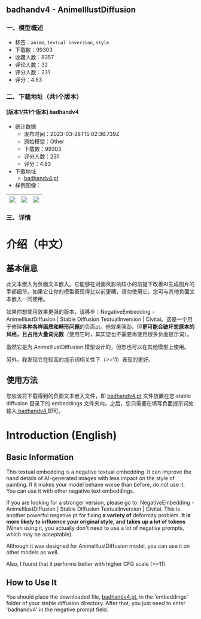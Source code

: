 ## badhandv4 - AnimeIllustDiffusion
### 一、模型概述

- 标签：`anime`, `textual inversion`, `style`
- 下载数：99303
- 收藏人数：8357
- 评论人数：32
- 评分人数：231
- 评分：4.83

### 二、下载地址（共1个版本）

#### [版本1/共1个版本] badhandv4

- 统计数据
  - 发布时间：2023-03-28T15:02:36.739Z
  - 原始模型：Other
  - 下载数：99303
  - 评分人数：231
  - 评分：4.83
- 下载地址
  - [badhandv4.pt](https://civitai.com/api/download/models/20068)
- 样例图像：

| <img src="https://image.civitai.com/xG1nkqKTMzGDvpLrqFT7WA/45318cc7-231d-4d8a-044d-a081d0a40700/width=450/212048.jpeg" /> | <img src="https://image.civitai.com/xG1nkqKTMzGDvpLrqFT7WA/6b099945-aac7-4eab-7a19-19e5bc064e00/width=450/212050.jpeg" /> | <img src="https://image.civitai.com/xG1nkqKTMzGDvpLrqFT7WA/af56f40a-9fb6-498e-81ef-50cab1bf5200/width=450/212049.jpeg" /> |
| ---- | ---- | ---- |


### 三、详情
<h1>介绍（中文）</h1><h2>基本信息</h2><p>此文本嵌入为负面文本嵌入。它能够在对画风影响较小的前提下改善AI生成图片的手部细节。如果它让你的模型表现得比以前更糟，请勿使用它。您可与其他负面文本嵌入一同使用。</p><p>如果你想使用效果更强的版本，请移步：NegativeEmbedding - AnimeIllustDiffusion | Stable Diffusion TextualInversion | Civitai。这是一个用于修理<strong>各种各样画质和畸形问题</strong>的负面pt。他效果强劲，但<strong>更可能会破坏您原本的风格，且占用大量词元数</strong>（使用它时，其实您也不需要再使用很多负面提示词）。</p><p>虽然它是为 AnimeIllustDiffusion 模型设计的，但您也可以在其他模型上使用。</p><p>另外，我发现它在较高的提示词相关性下（&gt;=11）表现的更好。</p><h2>使用方法</h2><p>您应该将下载得到的负面文本嵌入文件，即 <a target="_blank" rel="ugc" href="http://badv3.pt">badhandv4.pt</a> 文件放置在您 stable diffusion 目录下的 embeddings 文件夹内。之后，您只需要在填写负面提示词处输入<a target="_blank" rel="ugc" href="http://badv3.pt"> badhandv4 </a>即可。</p><h1>Introduction (English)</h1><h2>Basic Information</h2><p>This textual embedding is a negative textual embedding. It can improve the hand details of AI-generated images with less impact on the style of painting. If it makes your model behave worse than before, do not use it. You can use it with other negative text embeddings.</p><p>If you are looking for a stronger version, please go to: NegativeEmbedding - AnimeIllustDiffusion | Stable Diffusion TextualInversion | Civitai. This is another powerful negative pt for fixing <strong>a variety of</strong> deformity problem. <strong>It is more likely to influence your original style, and takes up a lot of tokens </strong>(When using it, you actually don't need to use a lot of negative prompts, which may be acceptable).</p><p>Although it was designed for AnimeIllustDiffusion model, you can use it on other models as well.</p><p>Also, I found that it performs better with higher CFG scale (&gt;=11).</p><h2>How to Use It</h2><p>You should place the downloaded file, <a target="_blank" rel="ugc" href="http://badv3.pt">badhandv4.pt</a>, in the 'embeddings' folder of your stable diffusion directory. After that, you just need to enter 'badhandv4' in the negative prompt field.</p>